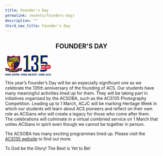 ```yaml
---
title: Founder's Day
permalink: /events/founders-day/
description: ""
third_nav_title: Founder's Day
---
```

## <center> FOUNDER'S DAY </center>

<img style="width: 30%;" src="/images/ACS135%20Logo_Full%20ColourRGB.jpeg" align="center"> 

This year’s Founder’s Day will be an especially significant one as we celebrate the 135th anniversary of the founding of ACS. Our students have many meaningful activities lined up for them. They will be taking part in initiatives organised by the ACSOBA, such as the ACS135 Photography Competition. Leading up to 1 March, ACJC will be marking Heritage Week in which our students will learn about ACS pioneers and reflect on their own role as ACSians who will create a legacy for those who come after them. The celebrations will culminate in a virtual combined service on 1 March that unites ACSians in spirit even though we cannot be together in person.&nbsp;

The ACSOBA has many exciting programmes lined up. Please visit the [ACS135 website](https://www.acs135.com/) to find out more.

To God be the Glory! The Best is Yet to Be!